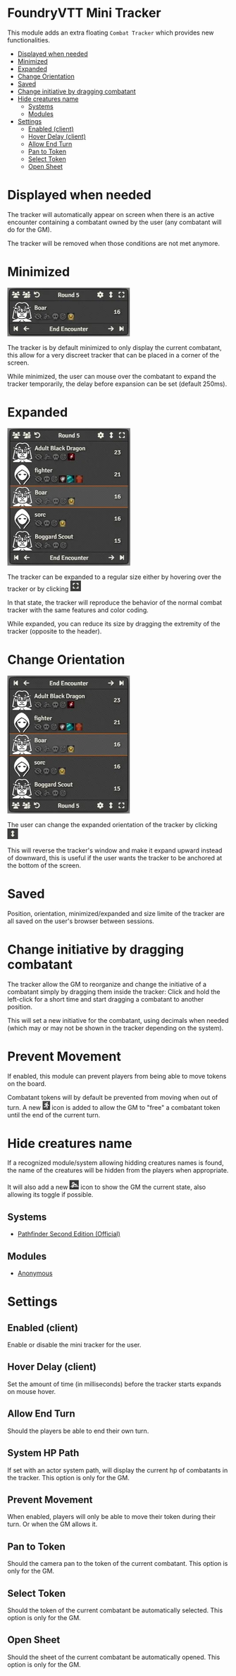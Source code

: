 # FoundryVTT Mini Tracker

This module adds an extra floating `Combat Tracker` which provides new functionalities.

-   [Displayed when needed](#displayed-when-needed)
-   [Minimized](#minimized)
-   [Expanded](#expanded)
-   [Change Orientation](#change-orientation)
-   [Saved](#saved)
-   [Change initiative by dragging combatant](#change-initiative-by-dragging-combatant)
-   [Hide creatures name](#hide-creatures-name)
    -   [Systems](#systems)
    -   [Modules](#modules)
-   [Settings](#settings)
    -   [Enabled (client)](#enabled-client)
    -   [Hover Delay (client)](#hover-delay-client)
    -   [Allow End Turn](#allow-end-turn)
    -   [Pan to Token](#pan-to-token)
    -   [Select Token](#select-token)
    -   [Open Sheet](#open-sheet)

# Displayed when needed

The tracker will automatically appear on screen when there is an active encounter containing a combatant owned by the user (any combatant will do for the GM).

The tracker will be removed when those conditions are not met anymore.

# Minimized

![](./readme/minimized.webp)

The tracker is by default minimized to only display the current combatant, this allow for a very discreet tracker that can be placed in a corner of the screen.

While minimized, the user can mouse over the combatant to expand the tracker temporarily, the delay before expansion can be set (default 250ms).

# Expanded

![](./readme/tracker.webp)

The tracker can be expanded to a regular size either by hovering over the tracker or by clicking <img src="./readme/expand.webp" width="24">

In that state, the tracker will reproduce the behavior of the normal combat tracker with the same features and color coding.

While expanded, you can reduce its size by dragging the extremity of the tracker (opposite to the header).

# Change Orientation

![](./readme/reversed.webp)

The user can change the expanded orientation of the tracker by clicking <img src="./readme/orientation.webp" width="24">

This will reverse the tracker's window and make it expand upward instead of downward, this is useful if the user wants the tracker to be anchored at the bottom of the screen.

# Saved

Position, orientation, minimized/expanded and size limite of the tracker are all saved on the user's browser between sessions.

# Change initiative by dragging combatant

The tracker allow the GM to reorganize and change the initiative of a combatant simply by dragging them inside the tracker: Click and hold the left-click for a short time and start dragging a combatant to another position.

This will set a new initiative for the combatant, using decimals when needed (which may or may not be shown in the tracker depending on the system).

# Prevent Movement

If enabled, this module can prevent players from being able to move tokens on the board.

Combatant tokens will by default be prevented from moving when out of turn. A new ![](./readme//immobilize.webp) icon is added to allow the GM to "free" a combatant token until the end of the current turn.

# Hide creatures name

If a recognized module/system allowing hidding creatures names is found, the name of the creatures will be hidden from the players when appropriate.

It will also add a new <img src="./readme/toggle.webp"> icon to show the GM the current state, also allowing its toggle if possible.

## Systems

-   [Pathfinder Second Edition (Official)](https://foundryvtt.com/packages/pf2e)

## Modules

-   [Anonymous](https://foundryvtt.com/packages/anonymous)

# Settings

## Enabled (client)

Enable or disable the mini tracker for the user.

## Hover Delay (client)

Set the amount of time (in milliseconds) before the tracker starts expands on mouse hover.

## Allow End Turn

Should the players be able to end their own turn.

## System HP Path

If set with an actor system path, will display the current hp of combatants in the tracker. This option is only for the GM.

## Prevent Movement

When enabled, players will only be able to move their token during their turn. Or when the GM allows it.

## Pan to Token

Should the camera pan to the token of the current combatant. This option is only for the GM.

## Select Token

Should the token of the current combatant be automatically selected. This option is only for the GM.

## Open Sheet

Should the sheet of the current combatant be automatically opened. This option is only for the GM.
